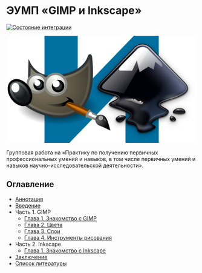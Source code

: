 # ЭУМП «GIMP и Inkscape»

[![Состояние интеграции](https://travis-ci.org/mpudelta/gimp-inkscape.svg?branch=master)](https://travis-ci.org/mpudelta/gimp-inkscape)

![Обложка](docs/cover.png)

Групповая работа на «Практику по получению первичных профессиональных умений и навыков, в том числе первичных умений и навыков научно-исследовательской деятельности».

## Оглавление

- [Аннотация](docs/index.md)
- [Введение](docs/introduction.md)
- Часть 1. GIMP
  - [Глава 1. Знакомство с GIMP](docs/gimp/1.md)
  - [Глава 2. Цвета](docs/gimp/2.md)
  - [Глава 3. Слои](docs/gimp/3.md)
  - [Глава 4. Инструменты рисования](docs/gimp/4.md)
- Часть 2. Inkscape
  - [Глава 1. Знакомство с Inkscape](docs/inkscape/1.md)
- [Заключение](docs/conclusion.md)
- [Список литературы](docs/bibliography.md)
